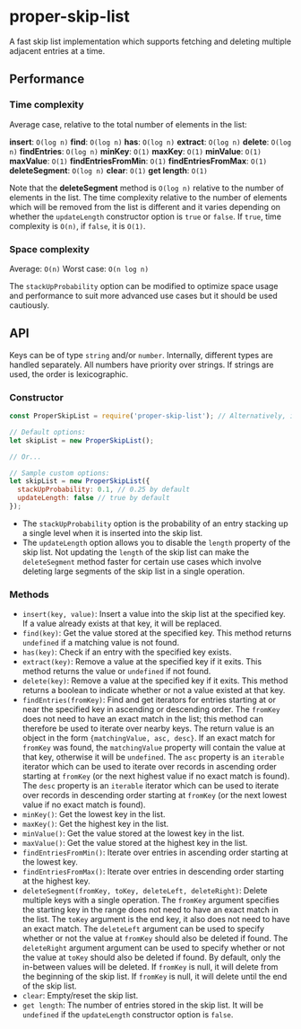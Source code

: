 # proper-skip-list
A fast skip list implementation which supports fetching and deleting multiple adjacent entries at a time.

## Performance

### Time complexity

Average case, relative to the total number of elements in the list:

**insert**: `O(log n)`
**find**: `O(log n)`
**has**: `O(log n)`
**extract**: `O(log n)`
**delete**: `O(log n)`
**findEntries**: `O(log n)`
**minKey**: `O(1)`
**maxKey**: `O(1)`
**minValue**: `O(1)`
**maxValue**: `O(1)`
**findEntriesFromMin**: `O(1)`
**findEntriesFromMax**: `O(1)`
**deleteSegment**: `O(log n)`
**clear**: `O(1)`
**get length**: `O(1)`

Note that the **deleteSegment** method is `O(log n)` relative to the number of elements in the list.
The time complexity relative to the number of elements which will be removed from the list is different and it varies depending on whether the `updateLength` constructor option is `true` or `false`. If `true`, time complexity is `O(n)`, if `false`, it is `O(1)`.

### Space complexity

Average: `O(n)`
Worst case: `O(n log n)`

The `stackUpProbability` option can be modified to optimize space usage and performance to suit more advanced use cases but it should be used cautiously.

## API

Keys can be of type `string` and/or `number`. Internally, different types are handled separately. All numbers have priority over strings.
If strings are used, the order is lexicographic.

### Constructor

```js
const ProperSkipList = require('proper-skip-list'); // Alternatively, import can be used.

// Default options:
let skipList = new ProperSkipList();

// Or...

// Sample custom options:
let skipList = new ProperSkipList({
  stackUpProbability: 0.1, // 0.25 by default
  updateLength: false // true by default
});
```

- The `stackUpProbability` option is the probability of an entry stacking up a single level when it is inserted into the skip list.
- The `updateLength` option allows you to disable the `length` property of the skip list. Not updating the `length` of the skip list can make the `deleteSegment` method faster for certain use cases which involve deleting large segments of the skip list in a single operation.

### Methods

- `insert(key, value)`: Insert a value into the skip list at the specified key. If a value already exists at that key, it will be replaced.
- `find(key)`: Get the value stored at the specified key. This method returns `undefined` if a matching value is not found.
- `has(key)`: Check if an entry with the specified key exists.
- `extract(key)`: Remove a value at the specified key if it exits. This method returns the value or `undefined` if not found.
- `delete(key)`: Remove a value at the specified key if it exits. This method returns a boolean to indicate whether or not a value existed at that key.
- `findEntries(fromKey)`: Find and get iterators for entries starting at or near the specified key in ascending or descending order. The `fromKey` does not need to have an exact match in the list; this method can therefore be used to iterate over nearby keys. The return value is an object in the form `{matchingValue, asc, desc}`. If an exact match for `fromKey` was found, the `matchingValue` property will contain the value at that key, otherwise it will be `undefined`. The `asc` property is an `iterable` iterator which can be used to iterate over records in ascending order starting at `fromKey` (or the next highest value if no exact match is found). The `desc` property is an `iterable` iterator which can be used to iterate over records in descending order starting at `fromKey` (or the next lowest value if no exact match is found).
- `minKey()`: Get the lowest key in the list.
- `maxKey()`: Get the highest key in the list.
- `minValue()`: Get the value stored at the lowest key in the list.
- `maxValue()`: Get the value stored at the highest key in the list.
- `findEntriesFromMin()`: Iterate over entries in ascending order starting at the lowest key.
- `findEntriesFromMax()`: Iterate over entries in descending order starting at the highest key.
- `deleteSegment(fromKey, toKey, deleteLeft, deleteRight)`: Delete multiple keys with a single operation. The `fromKey` argument specifies the starting key in the range does not need to have an exact match in the list. The `toKey` argument is the end key, it also does not need to have an exact match. The `deleteLeft` argument can be used to specify whether or not the value at `fromKey` should also be deleted if found. The `deleteRight` argument argument can be used to specify whether or not the value at `toKey` should also be deleted if found. By default, only the in-between values will be deleted. If `fromKey` is null, it will delete from the beginning of the skip list. If `fromKey` is null, it will delete until the end of the skip list.
- `clear`: Empty/reset the skip list.
- `get length`: The number of entries stored in the skip list. It will be `undefined` if the `updateLength` constructor option is `false`.
